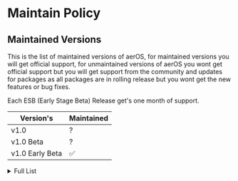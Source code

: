 # Maintain Policy

## Maintained Versions

This is the list of maintained versions of aerOS, for maintained versions you will get official support, for unmaintained versions of aerOS you wont get official support but you will get support from the community and updates for packages as all packages are in rolling release but you wont get the new features or bug fixes. 

Each ESB (Early Stage Beta) Release get's one month of support.

| Version's     | Maintained         |
| -------       | ------------------ |
| v1.0     | ? |
| v1.0 Beta     |  ? |
| v1.0 Early Beta     | :white_check_mark: |

<details>
<summary>Full List</summary>

| Version's     | Maintained         |
| -------       | ------------------ |
| v1.0 Early Beta 4 (ESB4)   | :white_check_mark: |
| v1.0 Early Beta 3 (ESB3)   | :white_check_mark: |
| v1.0 Early Beta 2 (ESB2)     | :x: |
| v1.0 Early Beta 1 (ESB1)   | :x: |

</details>



